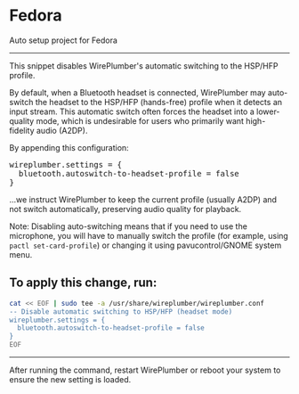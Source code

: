 # Fedora
 Auto setup project for Fedora

-----------------------------------------------------------------------------
This snippet disables WirePlumber's automatic switching to the HSP/HFP profile.

By default, when a Bluetooth headset is connected, WirePlumber may auto-switch the headset to the HSP/HFP (hands-free) profile when it detects an input stream. This automatic switch often forces the headset into a lower-quality mode, which is undesirable for users who primarily want high-fidelity audio (A2DP).

By appending this configuration:
<pre>
wireplumber.settings = {
  bluetooth.autoswitch-to-headset-profile = false
}
</pre>

...we instruct WirePlumber to keep the current profile (usually A2DP) and not switch automatically, preserving audio quality for playback.

Note: Disabling auto-switching means that if you need to use the microphone, you will have to manually switch the profile (for example, using `pactl set-card-profile`) or changing it using pavucontrol/GNOME system menu.

## To apply this change, run:
```sh
cat << EOF | sudo tee -a /usr/share/wireplumber/wireplumber.conf
-- Disable automatic switching to HSP/HFP (headset mode)
wireplumber.settings = {
  bluetooth.autoswitch-to-headset-profile = false
}
EOF
```

-----------------------------------------------------------------------------
After running the command, restart WirePlumber or reboot your system to ensure the new setting is loaded.
